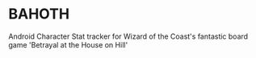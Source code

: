 BAHOTH
======

Android Character Stat tracker for Wizard of the Coast's fantastic board game 'Betrayal at the House on Hill'
